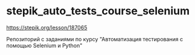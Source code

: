 # stepik_auto_tests_course_selenium

https://stepik.org/lesson/187065

Репозиторий с заданиями по курсу "Автоматизация тестирования с помощью Selenium и Python"
